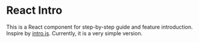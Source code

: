 React Intro
===========

This is a React component for step-by-step guide and feature introduction.
Inspire by [intro.js](http://introjs.com/).
Currently, it is a very simple version.
